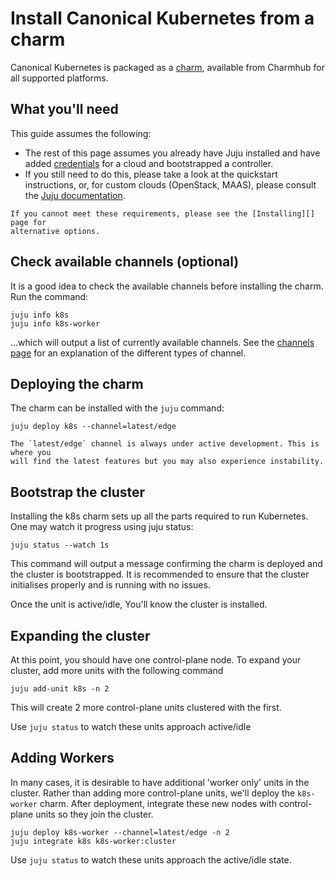 # Install Canonical Kubernetes from a charm

Canonical Kubernetes is packaged as a [charm], available from Charmhub for all
supported platforms.

## What you'll need

This guide assumes the following:

- The rest of this page assumes you already have Juju installed and have added
  [credentials] for a cloud and bootstrapped a controller.
- If you still need to do this, please take a look at the quickstart
  instructions, or, for custom clouds (OpenStack, MAAS), please consult the
  [Juju documentation][juju].

```{note}
If you cannot meet these requirements, please see the [Installing][] page for
alternative options.
```

## Check available channels (optional)

It is a good idea to check the available channels before installing the charm.
Run the command:

```
juju info k8s
juju info k8s-worker
```

...which will output a list of currently available channels. See the [channels
page][channels] for an explanation of the different types of channel.

## Deploying the charm

The charm can be installed with the `juju` command:

```
juju deploy k8s --channel=latest/edge
```

```{note}
The `latest/edge` channel is always under active development. This is where you
will find the latest features but you may also experience instability.
```

## Bootstrap the cluster

Installing the k8s charm sets up all the parts required to run Kubernetes. One may
watch it progress using juju status:

```
juju status --watch 1s
```

This command will output a message confirming the charm is deployed and the
cluster is bootstrapped. It is recommended to ensure that the cluster initialises
properly and is running with no issues.

Once the unit is active/idle, You'll know the cluster is installed.

## Expanding the cluster

At this point, you should have one control-plane node. To expand your cluster,
add more units with the following command

```
juju add-unit k8s -n 2
```

This will create 2 more control-plane units clustered with the first.

Use `juju status` to watch these units approach active/idle

## Adding Workers

In many cases, it is desirable to have additional 'worker only' units in the cluster.
Rather than adding more control-plane units, we'll deploy the `k8s-worker` charm.
After deployment, integrate these new nodes with control-plane units so they join
the cluster.

```
juju deploy k8s-worker --channel=latest/edge -n 2
juju integrate k8s k8s-worker:cluster
```

Use `juju status` to watch these units approach the active/idle state.

<!-- LINKS -->

[Installing]:    ./index
[channels]:      ../explanation/channels
[credentials]:   https://juju.is/docs/juju/credentials
[juju]:          https://juju.is/docs/juju/install-juju
[charm]:         https://juju.is/docs/juju/charmed-operator
